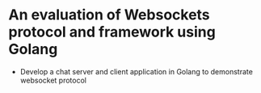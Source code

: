 # An evaluation of Websockets protocol and framework using Golang

- Develop a chat server and client application in Golang to demonstrate websocket protocol
